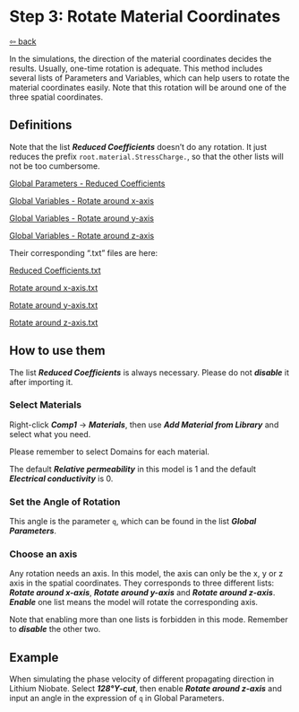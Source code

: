 # Step 3: Rotate Material Coordinates

[⇦ back](../README.md)

In the simulations, the direction of the material coordinates decides the results. Usually, one-time rotation is adequate. This method includes several lists of Parameters and Variables, which can help users to rotate the material coordinates easily. Note that this rotation will be around one of the three spatial coordinates.

## Definitions

Note that the list ***Reduced Coefficients*** doesn’t do any rotation. It just reduces the prefix `root.material.StressCharge.`, so that the other lists will not be too cumbersome.

[Global Parameters - Reduced Coefficients](../global_variables/reduced_coefficient.md)

[Global Variables - Rotate around x-axis](../global_variables/rotate_around_x.md)

[Global Variables - Rotate around y-axis](../global_variables/rotate_around_y.md)

[Global Variables - Rotate around z-axis](../global_variables/rotate_around_z.md)

Their corresponding “.txt” files are here:

[Reduced Coefficients.txt](../global_variables/Reduced_Coefficients.txt)

[Rotate around x-axis.txt](../global_variables/Rotate_around_x-axis.txt)

[Rotate around y-axis.txt](../global_variables/Rotate_around_y-axis.txt)

[Rotate around z-axis.txt](../global_variables/Rotate_around_z-axis.md)

## How to use them

The list ***Reduced Coefficients*** is always necessary. Please do not ***disable*** it after importing it.

### Select Materials

Right-click ***Comp1*** → ***Materials***, then use ***Add Material from Library*** and select what you need.

Please remember to select Domains for each material.

The default ***Relative permeability*** in this model is 1 and the default ***Electrical conductivity*** is 0.

### Set the Angle of Rotation

This angle is the parameter `q`, which can be found in the list ***Global Parameters***.

### Choose an axis

Any rotation needs an axis. In this model, the axis can only be the x, y or z axis in the spatial coordinates. They corresponds to three different lists: ***Rotate around x-axis***, ***Rotate around y-axis*** and ***Rotate around z-axis***. ***Enable*** one list means the model will rotate the corresponding axis.

Note that enabling more than one lists is forbidden in this mode. Remember to ***disable*** the other two.

## Example

When simulating the phase velocity of different propagating direction in Lithium Niobate. Select ***128°Y-cut***, then enable ***Rotate around z-axis*** and input an angle in the expression of `q` in Global Parameters.
